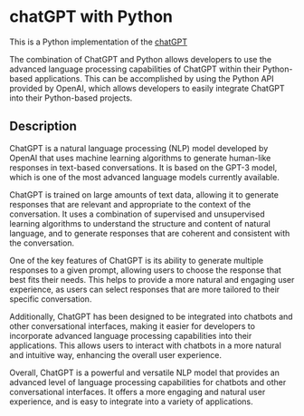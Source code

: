 # chatGPT with Python

This is a Python implementation of the [chatGPT](https://https://chat.openai.com/chat)

The combination of ChatGPT and Python allows developers to use the advanced language processing capabilities of ChatGPT within their Python-based applications. This can be accomplished by using the Python API provided by OpenAI, which allows developers to easily integrate ChatGPT into their Python-based projects.

## Description
ChatGPT is a natural language processing (NLP) model developed by OpenAI that uses machine learning algorithms to generate human-like responses in text-based conversations. It is based on the GPT-3 model, which is one of the most advanced language models currently available.

ChatGPT is trained on large amounts of text data, allowing it to generate responses that are relevant and appropriate to the context of the conversation. It uses a combination of supervised and unsupervised learning algorithms to understand the structure and content of natural language, and to generate responses that are coherent and consistent with the conversation.

One of the key features of ChatGPT is its ability to generate multiple responses to a given prompt, allowing users to choose the response that best fits their needs. This helps to provide a more natural and engaging user experience, as users can select responses that are more tailored to their specific conversation.

Additionally, ChatGPT has been designed to be integrated into chatbots and other conversational interfaces, making it easier for developers to incorporate advanced language processing capabilities into their applications. This allows users to interact with chatbots in a more natural and intuitive way, enhancing the overall user experience.

Overall, ChatGPT is a powerful and versatile NLP model that provides an advanced level of language processing capabilities for chatbots and other conversational interfaces. It offers a more engaging and natural user experience, and is easy to integrate into a variety of applications.



